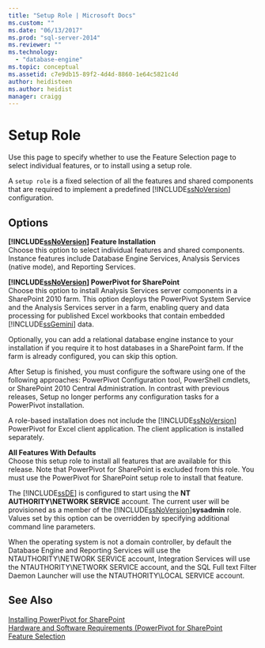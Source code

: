 ```yaml
---
title: "Setup Role | Microsoft Docs"
ms.custom: ""
ms.date: "06/13/2017"
ms.prod: "sql-server-2014"
ms.reviewer: ""
ms.technology: 
  - "database-engine"
ms.topic: conceptual
ms.assetid: c7e9db15-89f2-4d4d-8860-1e64c5821c4d
author: heidisteen
ms.author: heidist
manager: craigg
---
```

# Setup Role
  Use this page to specify whether to use the Feature Selection page to select individual features, or to install using a setup role.  
  
 A `setup role` is a fixed selection of all the features and shared components that are required to implement a predefined [!INCLUDE[ssNoVersion](../../includes/ssnoversion-md.md)] configuration.  
  
## Options  
 **[!INCLUDE[ssNoVersion](../../includes/ssnoversion-md.md)] Feature Installation**  
 Choose this option to select individual features and shared components. Instance features include Database Engine Services, Analysis Services (native mode), and Reporting Services.  
  
 **[!INCLUDE[ssNoVersion](../../includes/ssnoversion-md.md)] PowerPivot for SharePoint**  
 Choose this option to install Analysis Services server components in a SharePoint 2010 farm. This option deploys the PowerPivot System Service and the Analysis Services server in a farm, enabling query and data processing for published Excel workbooks that contain embedded [!INCLUDE[ssGemini](../../includes/ssgemini-md.md)] data.  
  
 Optionally, you can add a relational database engine instance to your installation if you require it to host databases in a SharePoint farm. If the farm is already configured, you can skip this option.  
  
 After Setup is finished, you must configure the software using one of the following approaches: PowerPivot Configuration tool, PowerShell cmdlets, or SharePoint 2010 Central Administration. In contrast with previous releases, Setup no longer performs any configuration tasks for a PowerPivot installation.  
  
 A role-based installation does not include the [!INCLUDE[ssNoVersion](../../includes/ssnoversion-md.md)] PowerPivot for Excel client application. The client application is installed separately.  
  
 **All Features With Defaults**  
 Choose this setup role to install all features that are available for this release. Note that PowerPivot for SharePoint is excluded from this role. You must use the PowerPivot for SharePoint setup role to install that feature.  
  
 The [!INCLUDE[ssDE](../../includes/ssde-md.md)] is configured to start using the **NT AUTHORITY\NETWORK SERVICE** account. The current user will be provisioned as a member of the [!INCLUDE[ssNoVersion](../../includes/ssnoversion-md.md)]**sysadmin** role. Values set by this option can be overridden by specifying additional command line parameters.  
  
 When the operating system is not a domain controller, by default the Database Engine and Reporting Services will use the NTAUTHORITY\NETWORK SERVICE account, Integration Services will use the NTAUTHORITY\NETWORK SERVICE account, and the SQL Full text Filter Daemon Launcher will use the NTAUTHORITY\LOCAL SERVICE account.  
  
## See Also  
 [Installing PowerPivot for SharePoint](http://go.microsoft.com/fwlink/?LinkId=206906)   
 [Hardware and Software Requirements (PowerPivot for SharePoint](http://go.microsoft.com/fwlink/?LinkId=216823)   
 [Feature Selection](../../../2014/sql-server/install/feature-selection.md)  
  
  

